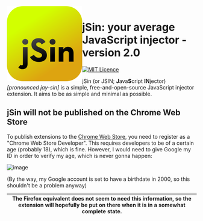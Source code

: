 <img src="./resources/jsin/jsin.svg" align=left>

# jSin: your average JavaScript injector - version 2.0

[![MIT Licence](https://img.shields.io/github/license/kosude/jsin-extension-2)](./LICENCE)

jSin (or JSIN; **J**ava**S**cript **IN**jector) *[pronounced jay-sin]* is a simple, free-and-open-source JavaScript injector extension.
It aims to be as simple and minimal as possible.

## jSin will not be published on the Chrome Web Store

To publish extensions to the [Chrome Web Store](https://chrome.google.com/webstore/category/extensions), you need to register as a
"Chrome Web Store Developer". This requires developers to be of a certain age (probably 18), which is fine. However, I would need to
give Google my ID in order to verify my age, which is never gonna happen:

![image](https://user-images.githubusercontent.com/57215724/162618882-3444cc15-f4f0-4d17-b85f-a0cff5b30d5f.png)

(By the way, my Google account is set to have a birthdate in 2000, so this shouldn't be a problem anyway)

| The Firefox equivalent does not seem to need this information, so the extension will hopefully be put on there when it is in a somewhat complete state. |
| ------------------------------------------------------------------------------------------------------------------------------------------------------- |
